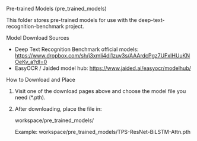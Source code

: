 Pre-trained Models (pre_trained_models)

This folder stores pre-trained models for use with the deep-text-recognition-benchmark project.

Model Download Sources
- Deep Text Recognition Benchmark official models:
	https://www.dropbox.com/sh/j3xmli4di1zuv3s/AAArdcPgz7UFxIHUuKNOeKv_a?dl=0
- EasyOCR / Jaided model hub:
	https://www.jaided.ai/easyocr/modelhub/

How to Download and Place
1. Visit one of the download pages above and choose the model file you need (*.pth).
2. After downloading, place the file in:

	 workspace/pre_trained_models/

	 Example:
	 workspace/pre_trained_models/TPS-ResNet-BiLSTM-Attn.pth

